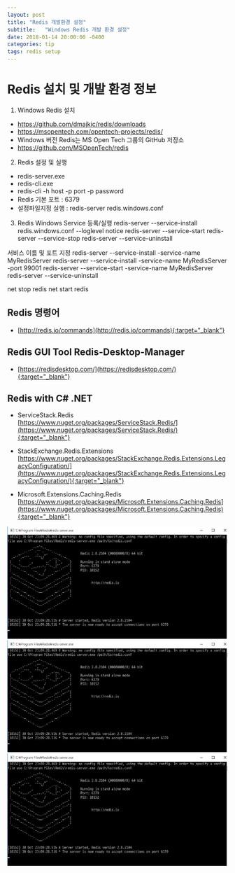 ```yaml
---
layout: post
title: "Redis 개발환경 설정"
subtitle:   "Windows Redis 개발 환경 설정"
date: 2018-01-14 20:00:00 -0400
categories: tip
tags: redis setup
---
```


# Redis 설치 및 개발 환경 정보
1. Windows Redis 설치
- https://github.com/dmajkic/redis/downloads
- https://msopentech.com/opentech-projects/redis/ 
- Windows 버전 Redis는 MS Open Tech 그룹의 GitHub 저장소
- https://github.com/MSOpenTech/redis

2. Redis 설정 및 실행
- redis-server.exe
- redis-cli.exe
- redis-cli -h host -p port -p password
- Redis 기본 포트 : 6379
- 설정파일지정 실행 : redis-server redis.windows.conf

3. Redis Windows Service 등록/실행
redis-server --service-install redis.windows.conf --loglevel notice
redis-server --service-start
redis-server --service-stop
redis-server --service-uninstall

서비스 이름 및 포트 지정
redis-server --service-install -service-name MyRedisServer
redis-server --service-install -service-name MyRedisServer -port 99001
redis-server --service-start -service-name MyRedisServer
redis-server --service-uninstall

net stop redis
net start redis


## Redis 명령어
- [http://redis.io/commands](http://redis.io/commands){:target="_blank"}

## Redis GUI Tool Redis-Desktop-Manager
- [https://redisdesktop.com/](https://redisdesktop.com/){:target="_blank"}

## Redis with C# .NET  
- ServiceStack.Redis
  [https://www.nuget.org/packages/ServiceStack.Redis/](https://www.nuget.org/packages/ServiceStack.Redis/){:target="_blank"}
- StackExchange.Redis.Extensions
  [https://www.nuget.org/packages/StackExchange.Redis.Extensions.LegacyConfiguration/](https://www.nuget.org/packages/StackExchange.Redis.Extensions.LegacyConfiguration/){:target="_blank"}
  
- Microsoft.Extensions.Caching.Redis
  [https://www.nuget.org/packages/Microsoft.Extensions.Caching.Redis](https://www.nuget.org/packages/Microsoft.Extensions.Caching.Redis){:target="_blank"}


![img1](/assets/img/post/redis/img1.jpg)
![img2](/assets/img/post/redis/img1.jpg)
![img3](/assets/img/post/redis/img1.jpg)